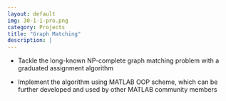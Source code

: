 ```yaml
---
layout: default
img: 30-1-1-pro.png
category: Projects
title: "Graph Matching"
description: |
---
```

* Tackle the long-known NP-complete graph matching problem with a graduated assignment algorithm


* Implement the algorithm using MATLAB OOP scheme, which can be further developed and used by other MATLAB community members
